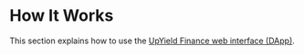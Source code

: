 # How It Works

This section explains how to use the [UpYield Finance web interface (DApp)](https://app.upyield.finance/).
